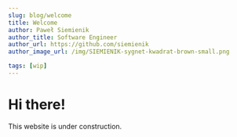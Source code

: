 ```yaml
---
slug: blog/welcome
title: Welcome
author: Paweł Siemienik
author_title: Software Engineer
author_url: https://github.com/siemienik
author_image_url: /img/SIEMIENIK-sygnet-kwadrat-brown-small.png

tags: [wip]
---
```


# Hi there!

This website is under construction.
